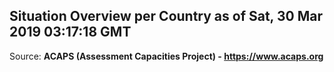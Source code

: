 ## Situation Overview per Country as of Sat, 30 Mar 2019 03:17:18 GMT

Source: **ACAPS (Assessment Capacities Project) - https://www.acaps.org**